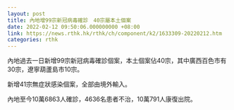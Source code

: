 ```yaml
---
layout: post
title: 內地增99宗新冠病毒確診　40宗屬本土個案
date: 2022-02-12 09:50:06.000000000 +08:00
link: https://news.rthk.hk/rthk/ch/component/k2/1633309-20220212.htm
categories: rthk
---
```


內地過去一日新增99宗新冠病毒確診個案，本土個案佔40宗，其中廣西百色市有30宗，遼寧葫蘆島市10宗。

新增41宗無症狀感染個案，全部由境外輸入。

內地至今10萬6863人確診，4636名患者不治，10萬791人康復出院。
